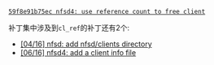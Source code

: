 [`59f8e91b75ec nfsd4: use reference count to free client`](https://patchwork.kernel.org/project/linux-nfs/patch/1561042275-12723-4-git-send-email-bfields@redhat.com/)

补丁集中涉及到`cl_ref`的补丁还有2个:

- [[04/16] nfsd: add nfsd/clients directory](https://patchwork.kernel.org/project/linux-nfs/patch/1561042275-12723-5-git-send-email-bfields@redhat.com/)
- [[06/16] nfsd4: add a client info file](https://patchwork.kernel.org/project/linux-nfs/patch/1561042275-12723-7-git-send-email-bfields@redhat.com/)